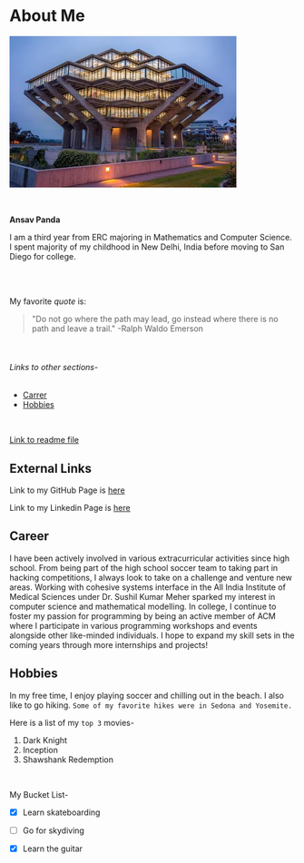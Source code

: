 # About Me


![img](ucsd.jpg)

<br/>

**Ansav Panda**


I am a third year from ERC majoring in Mathematics and Computer Science. I spent majority of my childhood in New Delhi, India before moving to San Diego for college.

<br/>
<br/>

My favorite *quote* is:
> "Do not go where the path may lead, go instead where there is no  path and leave a trail." -Ralph Waldo Emerson
<br/>

###### Links to other sections-
* [Carrer](#career)
* [Hobbies](#hobbies)
<br/>

[Link to readme file](README.md)

## External Links

Link to my GitHub Page is [here](https://github.com/ansavp) 
<br/>

Link to my Linkedin Page is [here](https://www.linkedin.com/in/ansav-panda-a0735b1b1/) 


## Career

I have been actively involved in various extracurricular activities since high school. From being part of the high school soccer team to taking part in hacking competitions, I always look to take on a challenge and venture new areas.  Working with cohesive systems interface in the All India Institute of Medical Sciences under Dr. Sushil Kumar Meher sparked my interest in computer science and mathematical modelling. In college, I continue to foster my passion for programming by being an active member of ACM where I participate in various programming workshops and events alongside other like-minded individuals. I hope to expand my skill sets in the coming years through more internships and projects!

## Hobbies

In my free time, I enjoy playing soccer and chilling out in the beach. I also like to go hiking. 
```Some of my favorite hikes were in Sedona and Yosemite. ```
<br/>

Here is a list of my `top 3` movies-
1. Dark Knight
2. Inception
3. Shawshank Redemption
<br/>

My Bucket List-
- [x] Learn skateboarding
- [ ] Go for skydiving
- [x] Learn the guitar



